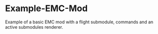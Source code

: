 # Example-EMC-Mod
Example of a basic EMC mod with a flight submodule, commands and an active submodules renderer.
